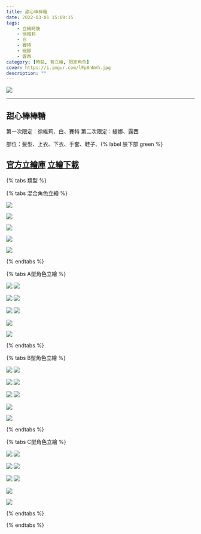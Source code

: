 ```yaml
---
title: 甜心棒棒糖
date: 2022-03-01 15:09:15
tags:
    - 立繪時裝
    - 徐維莉
    - 白
    - 賽特
    - 緹娜
    - 露西
category: [時裝, 有立繪, 限定角色]
cover: https://i.imgur.com/lFp8nNvh.jpg
description: ""
---
```


[![](https://i.imgur.com/lFp8nNvh.jpg)](https://i.imgur.com/lFp8nNv.jpg)

---
## 甜心棒棒糖

第一次限定：徐維莉、白、賽特
第二次限定：緹娜、露西

部位：髮型、上衣、下衣、手套、鞋子、{% label 臉下部 green %}

[官方立繪庫](https://closers.nexon.com/Pds/FanSiteKit)
[立繪下載](https://closers.vod.nexoncdn.co.kr/site/fansitekit/Closers_FansiteKit_lollipop_220310.zip)
---

{% tabs 類型 %}
<!-- tab 混搭立繪-->
{% tabs 混合角色立繪 %}
<!-- tab 徐維莉(Yuri)-->
[![](https://i.imgur.com/WEn7EQSh.jpg)](https://i.imgur.com/WEn7EQS.jpg)
<!-- endtab -->
<!-- tab 白(Bai)-->
[![](https://i.imgur.com/oRKMjtqh.jpg)](https://i.imgur.com/oRKMjtq.jpg)
<!-- endtab -->
<!-- tab 賽特(Seth)-->
[![](https://i.imgur.com/va2H33Th.jpg)](https://i.imgur.com/va2H33T.jpg)
<!-- endtab -->
<!-- tab 緹娜(Tina)-->
[![](https://i.imgur.com/MrtNZtqh.jpg)](https://i.imgur.com/MrtNZtq.jpg)
<!-- endtab -->
<!-- tab 露西(Lucy)-->
[![](https://i.imgur.com/wDbSjAUh.jpg)](https://i.imgur.com/wDbSjAU.jpg)
<!-- endtab -->
{% endtabs %}
<!-- endtab -->

<!-- tab A型-->
{% tabs A型角色立繪 %}
<!-- tab 徐維莉(Yuri)-->
[![](https://i.imgur.com/SVcb2Bih.jpg)](https://i.imgur.com/SVcb2Bi.jpg)
[![](https://i.imgur.com/uO9iJ0hh.png)](https://i.imgur.com/uO9iJ0h.png)
<!-- endtab -->
<!-- tab 白(Bai)-->
[![](https://i.imgur.com/zchvoOgh.jpg)](https://i.imgur.com/zchvoOg.jpg)
[![](https://i.imgur.com/MJx3s4Qh.png)](https://i.imgur.com/MJx3s4Q.png)
<!-- endtab -->
<!-- tab 賽特(Seth)-->
[![](https://i.imgur.com/wivjVgvh.jpg)](https://i.imgur.com/wivjVgv.jpg)
[![](https://i.imgur.com/IKKSJOOh.png)](https://i.imgur.com/IKKSJOO.png)
<!-- endtab -->
<!-- tab 緹娜(Tina)-->
[![](https://i.imgur.com/Wx4qDDHh.jpg)](https://i.imgur.com/Wx4qDDH.jpg)
<!-- endtab -->
<!-- tab 露西(Lucy)-->
[![](https://i.imgur.com/Hl6y5pQh.jpg)](https://i.imgur.com/Hl6y5pQ.jpg)
<!-- endtab -->
{% endtabs %}
<!-- endtab -->

<!-- tab B型-->
{% tabs B型角色立繪 %}
<!-- tab 徐維莉(Yuri)-->
[![](https://i.imgur.com/KVfhuBgh.jpg)](https://i.imgur.com/KVfhuBg.jpg)
[![](https://i.imgur.com/nFDeFeqh.png)](https://i.imgur.com/nFDeFeq.png)
<!-- endtab -->
<!-- tab 白(Bai)-->
[![](https://i.imgur.com/SH9OMY0h.jpg)](https://i.imgur.com/SH9OMY0.jpg)
[![](https://i.imgur.com/LHRE9pNh.png)](https://i.imgur.com/LHRE9pN.png)
<!-- endtab -->
<!-- tab 賽特(Seth)-->
[![](https://i.imgur.com/qMJTP75h.jpg)](https://i.imgur.com/qMJTP75.jpg)
[![](https://i.imgur.com/cosmNADh.png)](https://i.imgur.com/cosmNAD.png)
<!-- endtab -->
<!-- tab 緹娜(Tina)-->
[![](https://i.imgur.com/YJAC0SYh.jpg)](https://i.imgur.com/YJAC0SY.jpg)
<!-- endtab -->
<!-- tab 露西(Lucy)-->
[![](https://i.imgur.com/8CMEo6wh.jpg)](https://i.imgur.com/8CMEo6w.jpg)
<!-- endtab -->
{% endtabs %}
<!-- endtab -->

<!-- tab C型-->
{% tabs C型角色立繪 %}
<!-- tab 徐維莉(Yuri)-->
[![](https://i.imgur.com/2tmavdrh.jpg)](https://i.imgur.com/2tmavdr.jpg)
[![](https://i.imgur.com/zegNaRSh.png)](https://i.imgur.com/zegNaRS.png)
<!-- endtab -->
<!-- tab 白(Bai)-->
[![](https://i.imgur.com/BfEsslYh.jpg)](https://i.imgur.com/BfEsslY.jpg)
[![](https://i.imgur.com/rTFgv71h.png)](https://i.imgur.com/rTFgv71.png)
<!-- endtab -->
<!-- tab 賽特(Seth)-->
[![](https://i.imgur.com/kmimBOlh.jpg)](https://i.imgur.com/kmimBOl.jpg)
[![](https://i.imgur.com/9gd0nS0h.png)](https://i.imgur.com/9gd0nS0.png)
<!-- endtab -->
<!-- tab 緹娜(Tina)-->
[![](https://i.imgur.com/cnq1XLbh.jpg)](https://i.imgur.com/cnq1XLb.jpg)
<!-- endtab -->
<!-- tab 露西(Lucy)-->
[![](https://i.imgur.com/Cco8aFrh.jpg)](https://i.imgur.com/Cco8aFr.jpg)
<!-- endtab -->
{% endtabs %}
<!-- endtab -->

{% endtabs %}


